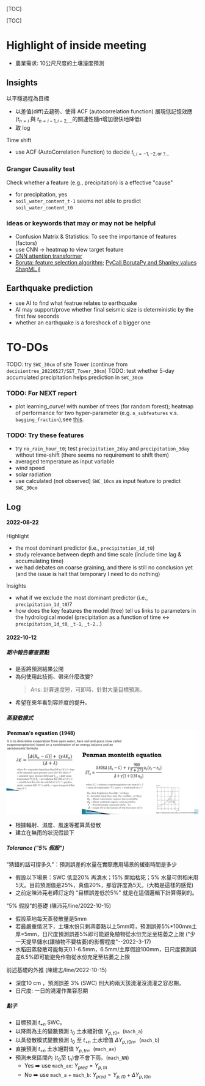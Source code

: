 [TOC]

[TOC]

# Highlight of inside meeting

- 農業需求: 10公尺尺度的土壤溼度預測


## Insights
以平穩過程為目標
- 以差值(diff)去趨勢、使得 ACF (autocorrelation function) 展現低記憶效應($t_{n=i}$ 與 $t_{n=i-1, i-2, ...}$的關連性隨$n$增加很快地降低)
- 取 $\log$

Time shift
- use ACF (AutoCorrelation Function) to decide $t_{i, i=-1,-2, \text{or }?...}$


### Granger Causality test
Check whether a feature (e.g., precipitation) is a effective "cause"
- for precipitation, yes
- `soil_water_content_t-1` seems not able to predict `soil_water_content_t0`

### ideas or keywords that may or may not be helpful
- Confusion Matrix & Statistics: To see the importance of features (factors)
- use CNN $\rightarrow$ heatmap to view target feature
- [CNN attention transformer](https://hackmd.io/@abliu/BkXmzDBmr)
- [Boruta: feature selection algorithm](https://towardsdatascience.com/boruta-explained-the-way-i-wish-someone-explained-it-to-me-4489d70e154a); [PyCall BorutaPy and Shapley values ShapML.jl](https://discourse.julialang.org/t/boruta-algorithm/76821)


## Earthquake prediction
- use AI to find what featrue relates to earthquake
- AI may support/prove whether final seismic size is deterministic by the first few seconds
- whether an earthquake is a foreshock of a bigger one


# TO-DOs
TODO: try `SWC_30cm` of site Tower (continue from `decisiontree_20220527/SET_Tower_30cm`)
TODO: test whether 5-day accumulated precipitation helps prediction in `SWC_30cm`


### TODO: For NEXT report
- plot learning_curve! with number of trees (for random forest); heatmap of performance for two hyper-parameter (e.g. `n_subfeatures` v.s. `bagging_fraction`);see [this](https://juliaai.github.io/DataScienceTutorials.jl/getting-started/ensembles-2/).


### TODO: Try these features
- try `no_rain_hour_t0`; test `precipitation_2day` and `precipitation_3day` without time-shift (there seems no requirement to shift them)
- averaged temperature as input variable
- wind speed
- solar radiation
- use calculated (not observed) `SWC_10cm` as input feature to predict `SWC_30cm`


## Log
#### 2022-08-22
Highlight
- the most dominant predictor (i.e., `precipitation_1d_t0`)
- study relevance between depth and time scale (include time lag & accumulating time)
- we had debates on coarse graining, and there is still no conclusion yet (and the issue is halt that temporary I need to do nothing)

Insights
- what if we exclude the most dominant predictor (i.e., `precipitation_1d_t0`)?
- how does the key features the model (tree) tell us links to parameters in the hydrological model (precipitation as a function of time ↔️ `precipitation_1d_t0`, `_t-1`, `_t-2`...)


#### 2022-10-12
##### 期中報告審查要點
- 是否將預測結果公開
- 為何使用此技術、帶來什麼改變? 
  > Ans: 計算速度短，可即時、針對大量目標預測。
- 希望在來年看到容許度的提升。

##### 蒸發散模式
![](eq_penmanmonteith.png)
- 根據輻射、濕度、風速等推算蒸發散
- 建立在無雨的狀況假設下

##### Tolerance ("5% 假設")
"猜錯的話可撐多久"：預測誤差的水量在實際應用場景的緩衝時間是多少
- 假設以下場景：SWC 低至20% 再澆水；15% 開始枯死；5% 水量可供稻米用5天。目前預測值是25%，真值20%，那容許度為5天。(大概是這樣的感覺)
- 之前定陳沛芫老師訂定的 "目標誤差低於5%" 就是在這個邏輯下計算得到的。

"5% 假設"的基礎 (陳沛芫/line/2022-10-15)
- 假設草地每天蒸發散量是5mm
- 若最嚴重情況下，土壤水份只剩凋萎點以上5mm時，預測誤差5%*100mm土厚=5mm，日尺度預測誤差5%即可能避免植物從水份充足至枯萎之上限 ("少一天提早儲水(讓植物不要枯萎)的影響程度"--2022-3-17)
- 水稻田蒸發散可能每天0.1-6.5mm，6.5mm/土厚假設100mm，日尺度預測誤差6.5%即可能避免作物從水份充足至枯萎之上限

前述基礎的外推 (陳建志/line/2022-10-15)
- 深度10 cm ，預測誤差 3% (SWC) 則大約兩天該澆灌沒澆灌之容忍期。
- 日尺度: 一日的澆灌作業容忍期

##### 點子
- 目標預測 $t_{+n}$ SWC。
- 以降雨為主的變數預測 $t_0$ 土水絕對值 $Y_{p, t0}$。(`mach_a`)
- 以蒸發散模式變數預測 $t_0$ 至 $t_{+n}$ 土水增值 $\Delta Y_{p, t0n}$。(`mach_b`)
- 直接預測 $t_{+n}$ 土水絕對值 $Y_{p, tn}$。(`mach_ax`)
- 預測未來區間內 ($t_0$至 $t_n$)會不會下雨。(`mach_NN`)
  - Yes ➡️ use `mach_ax`: $Y_{pred} = Y_{p, tn}$
  - No  ➡️ use `mach_a` + `mach_b`: $Y_{pred} = Y_{p, t0} + \Delta Y_{p, t0n}$